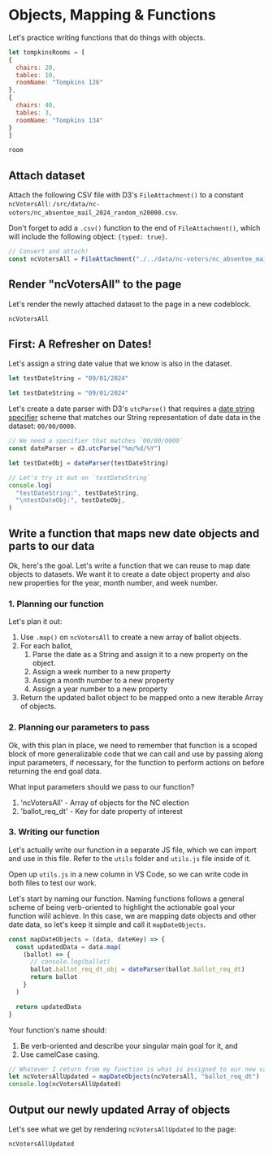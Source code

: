 # Objects, Mapping & Functions

Let's practice writing functions that do things with objects.

```js
let tompkinsRooms = [
{
  chairs: 20,
  tables: 10,
  roomName: "Tompkins 126"
},
{
  chairs: 40,
  tables: 3,
  roomName: "Tompkins 134"
}
]
```

```js
room
```

## Attach dataset

Attach the following CSV file with D3's `FileAttachment()` to a constant `ncVotersAll`: `/src/data/nc-voters/nc_absentee_mail_2024_random_n20000.csv`.

<p class="tip">
  Don't forget to add a <code>.csv()</code> function to the end of <code>FileAttachment()</code>, which will include the following object: <code>{typed: true}</code>.
</p>

```js
// Convert and attach!
const ncVotersAll = FileAttachment("./../data/nc-voters/nc_absentee_mail_2024_random_n20000.csv").csv({typed: true})
```

## Render "ncVotersAll" to the page

Let's render the newly attached dataset to the page in a new codeblock.

```js
ncVotersAll
```

## First: A Refresher on Dates!

Let's assign a string date value that we know is also in the dataset.

```javascript
let testDateString = "09/01/2024"
```

```js
let testDateString = "09/01/2024"
```

Let's create a date parser with D3's `utcParse()` that requires a [date string specifier](https://d3js.org/d3-time-format#locale_format) scheme that matches our String representation of date data in the dataset: `00/00/0000`.

```js
// We need a specifier that matches `00/00/0000`
const dateParser = d3.utcParse("%m/%d/%Y")

let testDateObj = dateParser(testDateString)

// Let's try it out on `testDateString`
console.log(
  "testDateString:", testDateString,
  "\ntestDateObj:", testDateObj,
)
```

## Write a function that maps new date objects and parts to our data

Ok, here's the goal. Let's write a function that we can reuse to map date objects to datasets. We want it to create a date object property and also new properties for the year, month number, and week number.

### 1. Planning our function

Let's plan it out:

1. Use `.map()` on `ncVotersAll` to create a new array of ballot objects.
2. For each ballot,
    1. Parse the date as a String and assign it to a new property on the object.
    2. Assign a week number to a new property
    3. Assign a month number to a new property
    4. Assign a year number to a new property
3. Return the updated ballot object to be mapped onto a new iterable Array of objects.

### 2. Planning our parameters to pass

Ok, with this plan in place, we need to remember that function is a scoped block of more generalizable code that we can call and use by passing along input parameters, if necessary, for the function to perform actions on before returning the end goal data.

What input parameters should we pass to our function?

1. 'ncVotersAll' - Array of objects for the NC election
2. 'ballot_req_dt' - Key for date property of interest

### 3. Writing our function

Let's actually write our function in a separate JS file, which we can import and use in this file. Refer to the `utils` folder and `utils.js` file inside of it.

Open up `utils.js` in a new column in VS Code, so we can write code in both files to test our work.

Let's start by naming our function. Naming functions follows a general scheme of being verb-oriented to highlight the actionable goal your function wilil achieve. In this case, we are mapping date objects and other date data, so let's keep it simple and call it `mapDateObjects`.

<div class="tip">

```js
const mapDateObjects = (data, dateKey) => {
  const updatedData = data.map(
    (ballot) => {
      // console.log(ballot)
      ballot.ballot_req_dt_obj = dateParser(ballot.ballot_req_dt)
      return ballot
    }
  )

  return updatedData
}
```

  <p>
    Your function's name should:
  </p>
  <ol>
    <li>Be verb-oriented and describe your singular main goal for it, and
    <li>Use camelCase casing.
  </ol>
</div>

```js
// Whatever I return from my function is what is assigned to our new variable
let ncVotersAllUpdated = mapDateObjects(ncVotersAll, "ballot_req_dt")
console.log(ncVotersAllUpdated)
```

## Output our newly updated Array of objects

Let's see what we get by rendering `ncVotersAllUpdated` to the page:

```js
ncVotersAllUpdated
```